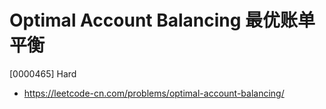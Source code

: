 # Optimal Account Balancing 最优账单平衡

[0000465] Hard

- https://leetcode-cn.com/problems/optimal-account-balancing/
